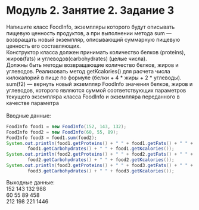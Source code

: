 # Модуль 2. Занятие 2. Задание 3
Напишите класс FoodInfo, экземпляры которого будут описывать пищевую ценность продуктов, а при выполнении метода sum — возвращать новый экземпляр, описывающий суммарную пищевую ценность его составляющих.<br/>
Конструктор класса должен принимать количество белков (proteins), жиров(fats) и углеводов(carbohydrates) (целые числа).<br/>
Должны быть методы возвращающие количество белков, жиров и углеводов. Реализовать метод getKcalories() для расчета числа килокалорий в пище по формуле (белки + 4 * жиры + 2 * углеводы).<br/>
sum(f2) — вернуть новый экземпляр FoodInfo значения белков, жиров и углеводов, которого являются суммой соответствующих параметров текущего экземпляра класса FoodInfo и экземпляра переданного в качестве параметра<br/>
<br/>
Вводные данные:<br/>
```java
FoodInfo food1 = new FoodInfo(152, 143, 132);
FoodInfo food2 = new FoodInfo(60, 55, 89);
FoodInfo food3 = food1.sum(food2);
System.out.println(food1.getProteins() + " " + food1.getFats() + " " +
        food1.getCarbohydrates() + " " + food1.getKcalories());
System.out.println(food2.getProteins() + " " + food2.getFats() + " " +
        food2.getCarbohydrates() + " " + food2.getKcalories());
System.out.println(food3.getProteins() + " " + food3.getFats() + " " +
        food3.getCarbohydrates() + " " + food3.getKcalories());
```
Выходные данные:<br/>
152 143 132 988<br/>
60 55 89 458<br/>
212 198 221 1446<br/>
